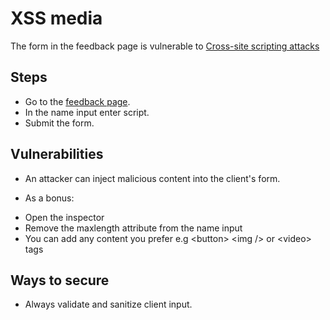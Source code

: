 # XSS media 

The form in the feedback page is vulnerable to <a href="https://owasp.org/www-community/attacks/xss/">Cross-site scripting attacks</a>

## Steps
* Go to the <a href="http://192.168.56.102/?page=member">feedback page</a>.
* In the name input enter script.
* Submit the form.

## Vulnerabilities
* An attacker can inject malicious content into the client's form.

- As a bonus:
* Open the inspector
* Remove the maxlength attribute from the name input
* You can add any content you prefer e.g \<button> \<img /> or \<video> tags

## Ways to secure
* Always validate and sanitize client input.
